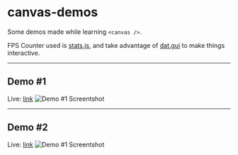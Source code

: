 # canvas-demos
Some demos made while learning `<canvas />`. 

FPS Counter used is [stats.js](https://github.com/mrdoob/stats.js), and take advantage of [dat.gui](https://github.com/dataarts/dat.gui) to make things interactive.

___

## Demo #1 
Live: [link](https://moxo.io/canvas-demos/index.html)
![Demo #1 Screentshot](medias/demo#1.gif)

___

## Demo #2
Live: [link](https://moxo.io/canvas-demos/demo2.html)
![Demo #1 Screentshot](medias/demo#2.gif)
